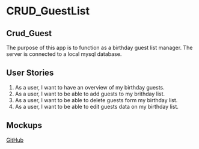 # CRUD_GuestList

## Crud_Guest 
The purpose of this app is to function as a birthday guest list manager. The server is connected to a local mysql database. 

## User Stories
1. As a user, I want to have an overview of my birthday guests.
2. As a user, I want to be able to add guests to my brithday list.
3. As a user, I want to be able to delete guests form my birthday list. 
4. As a user, I want to be able to edit guests data on my birthday list. 

## Mockups 
[GitHub](https://i.postimg.cc/ZqMLd66V/Mockups-Checkpoint3.png)

